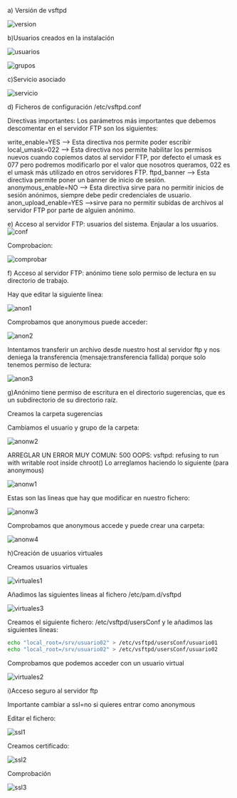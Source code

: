
a) Versión de vsftpd 

![version](https://i.ibb.co/Tw7BVn2/version-vs.png)

b)Usuarios creados en la instalación

![usuarios](https://i.ibb.co/3rctdQ6/usuarios-vs.png)

![grupos](https://i.ibb.co/DQqQrbL/grupo-vs.png)

c)Servicio asociado

![servicio](https://i.ibb.co/M8q3psN/servicio-vs.png)


d) Ficheros de configuración
/etc/vsftpd.conf

Directivas importantes:
Los parámetros más importantes que debemos descomentar en el servidor FTP son los siguientes:

write_enable=YES –> Esta directiva nos permite poder escribir 
local_umask=022 –> Esta directiva nos permite habilitar los permisos nuevos cuando copiemos datos al servidor FTP, por defecto el umask es 077 pero podremos modificarlo por el valor que nosotros queramos, 022 es el umask más utilizado en otros servidores FTP.
ftpd_banner –> Esta directiva permite poner un banner de inicio de sesión.
anonymous_enable=NO –> Esta directiva sirve para no permitir inicios de sesión anónimos, siempre debe pedir credenciales de usuario.
anon_upload_enable=YES –>sirve para no permitir subidas de archivos al servidor FTP por parte de alguien anónimo.

e) Acceso al servidor FTP: usuarios del sistema.
Enjaular a los usuarios.
![conf](https://i.ibb.co/jWhZ801/enjaular1.png)

Comprobacion:

![comprobar](https://i.ibb.co/jVGFKcQ/enjaular2.png)

f) Acceso al servidor FTP: anónimo tiene solo permiso de lectura en su directorio de trabajo.

Hay que editar la siguiente línea:

![anon1](https://i.ibb.co/YQKrXKk/anon1.png)

Comprobamos que anonymous puede acceder:

![anon2](https://i.ibb.co/3hqmhk5/anon2.png)

Intentamos transferir un archivo desde nuestro host al servidor ftp y nos deniega la transferencia (mensaje:transferencia fallida) porque solo tenemos permiso de lectura:

![anon3](https://i.ibb.co/WnLNGkQ/anon3.png)

g)Anónimo tiene permiso de escritura en el directorio sugerencias, que es un subdirectorio de su directorio raíz.

Creamos la carpeta sugerencias

Cambiamos el usuario y grupo de la carpeta:

![anonw2](https://i.ibb.co/1RXf4q0/anon-w2.png)

ARREGLAR UN ERROR MUY COMUN: 500 OOPS: vsftpd: refusing to run with writable root inside chroot()
Lo arreglamos haciendo lo siguiente (para anonymous)

![anonw1](https://i.ibb.co/GHkRW8D/anon-w1.png)

Estas son las lineas que hay que modificar en nuestro fichero:

![anonw3](https://i.ibb.co/hL7hdTR/anon-w3.png)

Comprobamos que anonymous accede y puede crear una carpeta:

![anonw4](https://i.ibb.co/V9rhvrq/anonw5.png)



h)Creación de usuarios virtuales

Creamos usuarios virtuales

![virtuales1](https://i.ibb.co/V2bG7c7/virtuales1.png)

Añadimos las siguientes lineas al fichero /etc/pam.d/vsftpd

![virtuales3](https://i.ibb.co/wWZ25qW/virtuales3.png)


Creamos el siguiente fichero: /etc/vsftpd/usersConf y le añadimos las siguientes líneas:

```bash
echo "local_root=/srv/usuario02" > /etc/vsftpd/usersConf/usuario01
echo "local_root=/srv/usuario02" > /etc/vsftpd/usersConf/usuario02
 ``` 

Comprobamos que podemos acceder con un usuario virtual

![virtuales2](https://i.ibb.co/W6rY3Q4/virtuales-comprobacion.png)


i)Acceso seguro al servidor ftp

Importante cambiar a ssl=no si quieres entrar como anonymous

Editar el fichero:

![ssl1](https://i.ibb.co/Bt7Y9FK/ssl.png)

Creamos certificado:

![ssl2](https://i.ibb.co/kmyGMDN/ssl2.png)


Comprobación

![ssl3](https://i.ibb.co/zrqJYGJ/ssl3.png)





